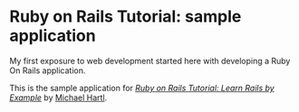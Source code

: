 # Ruby on Rails Tutorial: sample application
My first exposure to web development started here with developing a Ruby On Rails application.

This is the sample application for
[*Ruby on Rails Tutorial: Learn Rails by Example*](http://railstutorial.org/)
by [Michael Hartl](http://michaelhartl.com/).
